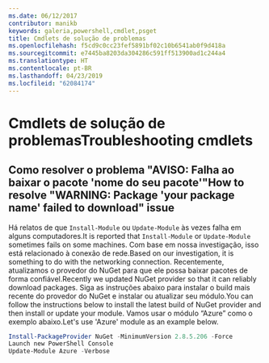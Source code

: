 ```yaml
---
ms.date: 06/12/2017
contributor: manikb
keywords: galeria,powershell,cmdlet,psget
title: Cmdlets de solução de problemas
ms.openlocfilehash: f5cd9c0cc23fef5891bf02c10b6541ab0f9d418a
ms.sourcegitcommit: e7445ba8203da304286c591ff513900ad1c244a4
ms.translationtype: HT
ms.contentlocale: pt-BR
ms.lasthandoff: 04/23/2019
ms.locfileid: "62084174"
---
```

# <a name="troubleshooting-cmdlets"></a><span data-ttu-id="ee5fc-103">Cmdlets de solução de problemas</span><span class="sxs-lookup"><span data-stu-id="ee5fc-103">Troubleshooting cmdlets</span></span>

## <a name="how-to-resolve-warning-package-your-package-name-failed-to-download-issue"></a><span data-ttu-id="ee5fc-104">Como resolver o problema "AVISO: Falha ao baixar o pacote 'nome do seu pacote'"</span><span class="sxs-lookup"><span data-stu-id="ee5fc-104">How to resolve "WARNING: Package 'your package name' failed to download" issue</span></span>

<span data-ttu-id="ee5fc-105">Há relatos de que `Install-Module` ou `Update-Module` às vezes falha em alguns computadores.</span><span class="sxs-lookup"><span data-stu-id="ee5fc-105">It is reported that `Install-Module` or `Update-Module` sometimes fails on some machines.</span></span>
<span data-ttu-id="ee5fc-106">Com base em nossa investigação, isso está relacionado à conexão de rede.</span><span class="sxs-lookup"><span data-stu-id="ee5fc-106">Based on our investigation, it is something to do with the networking connection.</span></span>
<span data-ttu-id="ee5fc-107">Recentemente, atualizamos o provedor do NuGet para que ele possa baixar pacotes de forma confiável.</span><span class="sxs-lookup"><span data-stu-id="ee5fc-107">Recently we updated NuGet provider so that it can reliably download packages.</span></span>
<span data-ttu-id="ee5fc-108">Siga as instruções abaixo para instalar o build mais recente do provedor do NuGet e instalar ou atualizar seu módulo.</span><span class="sxs-lookup"><span data-stu-id="ee5fc-108">You can follow the instructions below to install the latest build of NuGet provider and then install or update your module.</span></span>
<span data-ttu-id="ee5fc-109">Vamos usar o módulo “Azure” como o exemplo abaixo.</span><span class="sxs-lookup"><span data-stu-id="ee5fc-109">Let's use 'Azure' module as an example below.</span></span>

```powershell
Install-PackageProvider NuGet -MinimumVersion 2.8.5.206 -Force
Launch new PowerShell Console
Update-Module Azure -Verbose
```
